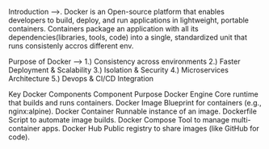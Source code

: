 Introduction -->.
Docker is an Open-source platform that enables developers to build, deploy, and run applications in lightweight, portable containers. Containers package an application with all its dependencies(libraries, tools, code) into a single, standardized unit that runs consistenly accros different env.


Purpose of Docker -->
1.) Consistency across environments
2.) Faster Deployment & Scalability
3.) Isolation & Security
4.) Microservices Architecture
5.) Devops & CI/CD Integration


Key Docker Components
Component	        Purpose
Docker Engine	    Core runtime that builds and runs containers.
Docker Image	    Blueprint for containers (e.g., nginx:alpine).
Docker Container	Runnable instance of an image.
Dockerfile	        Script to automate image builds.
Docker Compose	    Tool to manage multi-container apps.
Docker Hub	        Public registry to share images (like GitHub for code).


